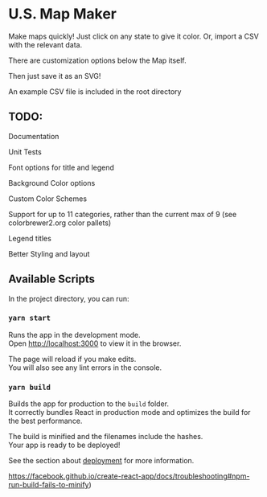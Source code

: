 # U.S. Map Maker

Make maps quickly! Just click on any state to give it color. Or, import a CSV with the relevant data.

There are customization options below the Map itself.

Then just save it as an SVG!



An example CSV file is included in the root directory



## TODO:

Documentation

Unit Tests

Font options for title and legend

Background Color options

Custom Color Schemes

Support for up to 11 categories, rather than the current max of 9 (see colorbrewer2.org color pallets)

Legend titles

Better Styling and layout





## Available Scripts

In the project directory, you can run:

### `yarn start`

Runs the app in the development mode.\
Open [http://localhost:3000](http://localhost:3000) to view it in the browser.

The page will reload if you make edits.\
You will also see any lint errors in the console.

### `yarn build`

Builds the app for production to the `build` folder.\
It correctly bundles React in production mode and optimizes the build for the best performance.

The build is minified and the filenames include the hashes.\
Your app is ready to be deployed!

See the section about [deployment](https://facebook.github.io/create-react-app/docs/deployment) for more information.

https://facebook.github.io/create-react-app/docs/troubleshooting#npm-run-build-fails-to-minify)
